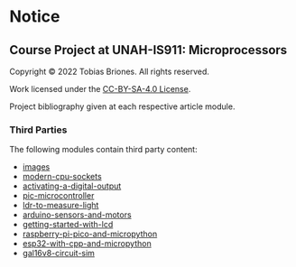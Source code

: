 # Notice

## Course Project at UNAH-IS911: Microprocessors

Copyright © 2022 Tobias Briones. All rights reserved.

Work licensed under the [CC-BY-SA-4.0 License](LICENSE).

Project bibliography given at each respective article module.

### Third Parties

The following modules contain third party content:

- [images](images/notice.md)
- [modern-cpu-sockets](modern-cpu-sockets/images/notice.md)
- [activating-a-digital-output](activating-a-digital-output/images/notice.md)
- [pic-microcontroller](pic-microcontroller/images/notice.md)
- [ldr-to-measure-light](ldr-to-measure-light/images/notice.md)
- [arduino-sensors-and-motors](arduino-sensors-and-motors/images/notice.md)
- [getting-started-with-lcd](getting-started-with-lcd/images/notice.md)
- [raspberry-pi-pico-and-micropython](raspberry-pi-pico-and-micropython/images/notice.md)
- [esp32-with-cpp-and-micropython](esp32-with-cpp-and-micropython/images/notice.md)
- [gal16v8-circuit-sim](gal16v8-circuit-sim/images/notice.md)

